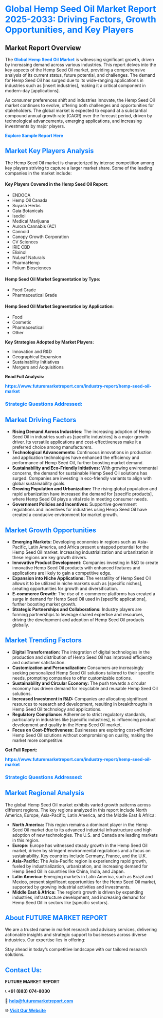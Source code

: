 <h1 style="color: #007BFF;">Global Hemp Seed Oil Market Report 2025-2033: Driving Factors, Growth Opportunities, and Key Players</h1>

<section id="overview">
<h2>Market Report Overview</h2>
<p>The <a href="https://www.futuremarketreport.com/industry-report/hemp-seed-oil-market" style="color: #007BFF; text-decoration: none;"><strong>Global Hemp Seed Oil Market</strong></a> is witnessing significant growth, driven by increasing demand across various industries. This report delves into the key aspects of the Hemp Seed Oil market, providing a comprehensive analysis of its current status, future potential, and challenges. The demand for Hemp Seed Oil has surged due to its wide-ranging applications in industries such as [insert industries], making it a critical component in modern-day [applications].</p>
<p>As consumer preferences shift and industries innovate, the Hemp Seed Oil market continues to evolve, offering both challenges and opportunities for stakeholders. The global market is expected to expand at a substantial compound annual growth rate (CAGR) over the forecast period, driven by technological advancements, emerging applications, and increasing investments by major players.</p>
</section>

<section id="overview">
<p><a href="https://www.futuremarketreport.com/request-sample/reportId=91650" style="color: #007BFF; text-decoration: none;"><strong>Explore Sample Report Here</strong></a></p>
</section>

<section id="key-players">
<h2 style="color: #007BFF;">Market Key Players Analysis</h2>
<p>The Hemp Seed Oil market is characterized by intense competition among key players striving to capture a larger market share. Some of the leading companies in the market include:</p>
<h4>Key Players Covered in the Hemp Seed Oil Report:</h4>
<ul><li>ENDOCA</li><li>Hemp Oil Canada</li><li>Suyash Herbs</li><li>Gaia Botanicals</li><li>Isodiol</li><li>Medical Marijuana</li><li>Aurora Cannabis (AC)</li><li>Cannoid</li><li>Canopy Growth Corporation</li><li>CV Sciences</li><li>IRIE CBD</li><li>Elixinol</li><li>NuLeaf Naturals</li><li>PharmaHemp</li><li>Folium Biosciences</li></ul>
<h4>Hemp Seed Oil Market Segmentation by Type:</h4>
<ul><li>Food Grade</li><li>Pharmaceutical Grade</li></ul>

<h4>Hemp Seed Oil Market Segmentation by Application:</h4>
<ul><li>Food</li><li>Cosmetic</li><li>Pharmaceutical</li><li>Other</li></ul>
<p><strong>Key Strategies Adopted by Market Players:</strong></p>
<ul>
<li>Innovation and R&D</li>
<li>Geographical Expansion</li>
<li>Sustainability Initiatives</li>
<li>Mergers and Acquisitions</li>
</ul>
</section>

<section>
<p><strong>Read Full Analysis: </strong></p><a href="https://www.futuremarketreport.com/industry-report/hemp-seed-oil-market" style="color: #007BFF; text-decoration: none;"><strong>https://www.futuremarketreport.com/industry-report/hemp-seed-oil-market</strong></a>
<h3 style="color: #007BFF;">Strategic Questions Addressed:</h3>
</section>

<section id="driving-factors">
<h2 style="color: #007BFF;">Market Driving Factors</h2>
<ul>
<li><strong>Rising Demand Across Industries:</strong> The increasing adoption of Hemp Seed Oil in industries such as [specific industries] is a major growth driver. Its versatile applications and cost-effectiveness make it a preferred choice among manufacturers.</li>
<li><strong>Technological Advancements:</strong> Continuous innovations in production and application technologies have enhanced the efficiency and performance of Hemp Seed Oil, further boosting market demand.</li>
<li><strong>Sustainability and Eco-Friendly Initiatives:</strong> With growing environmental concerns, the demand for sustainable Hemp Seed Oil solutions has surged. Companies are investing in eco-friendly variants to align with global sustainability goals.</li>
<li><strong>Growing Population and Urbanization:</strong> The rising global population and rapid urbanization have increased the demand for [specific products], where Hemp Seed Oil plays a vital role in meeting consumer needs.</li>
<li><strong>Government Policies and Incentives:</strong> Supportive government regulations and incentives for industries using Hemp Seed Oil have created a conducive environment for market growth.</li>
</ul>
</section>

<section id="growth-opportunities">
<h2 style="color: #007BFF;">Market Growth Opportunities</h2>
<ul>
<li><strong>Emerging Markets:</strong> Developing economies in regions such as Asia-Pacific, Latin America, and Africa present untapped potential for the Hemp Seed Oil market. Increasing industrialization and urbanization in these regions are key growth drivers.</li>
<li><strong>Innovative Product Development:</strong> Companies investing in R&D to create innovative Hemp Seed Oil products with enhanced features and applications are likely to gain a competitive edge.</li>
<li><strong>Expansion into Niche Applications:</strong> The versatility of Hemp Seed Oil allows it to be utilized in niche markets such as [specific niches], creating opportunities for growth and diversification.</li>
<li><strong>E-commerce Growth:</strong> The rise of e-commerce platforms has created a surge in demand for Hemp Seed Oil used in [specific applications], further boosting market growth.</li>
<li><strong>Strategic Partnerships and Collaborations:</strong> Industry players are forming partnerships to leverage shared expertise and resources, driving the development and adoption of Hemp Seed Oil products globally.</li>
</ul>
</section>

<section id="trending-factors">
<h2 style="color: #007BFF;">Market Trending Factors</h2>
<ul>
<li><strong>Digital Transformation:</strong> The integration of digital technologies in the production and distribution of Hemp Seed Oil has improved efficiency and customer satisfaction.</li>
<li><strong>Customization and Personalization:</strong> Consumers are increasingly seeking personalized Hemp Seed Oil solutions tailored to their specific needs, prompting companies to offer customizable options.</li>
<li><strong>Sustainability and Circular Economy:</strong> The push towards a circular economy has driven demand for recyclable and reusable Hemp Seed Oil solutions.</li>
<li><strong>Increased Investment in R&D:</strong> Companies are allocating significant resources to research and development, resulting in breakthroughs in Hemp Seed Oil technology and applications.</li>
<li><strong>Regulatory Compliance:</strong> Adherence to strict regulatory standards, particularly in industries like [specific industries], is influencing product development and quality in the Hemp Seed Oil market.</li>
<li><strong>Focus on Cost-Effectiveness:</strong> Businesses are exploring cost-efficient Hemp Seed Oil solutions without compromising on quality, making the market more competitive.</li>
</ul>
</section>

<section>
<p><strong>Get Full Report: </strong></p><a href="https://www.futuremarketreport.com/industry-report/hemp-seed-oil-market" style="color: #007BFF; text-decoration: none;"><strong>https://www.futuremarketreport.com/industry-report/hemp-seed-oil-market</strong></a>
<h3 style="color: #007BFF;">Strategic Questions Addressed:</h3>
</section>


<section id="regional-analysis">
<h2 style="color: #007BFF;">Market Regional Analysis</h2>
<p>The global Hemp Seed Oil market exhibits varied growth patterns across different regions. The key regions analyzed in this report include North America, Europe, Asia-Pacific, Latin America, and the Middle East & Africa:</p>
<ul>
<li><strong>North America:</strong> This region remains a dominant player in the Hemp Seed Oil market due to its advanced industrial infrastructure and high adoption of new technologies. The U.S. and Canada are leading markets in this region.</li>
<li><strong>Europe:</strong> Europe has witnessed steady growth in the Hemp Seed Oil market, driven by stringent environmental regulations and a focus on sustainability. Key countries include Germany, France, and the U.K.</li>
<li><strong>Asia-Pacific:</strong> The Asia-Pacific region is experiencing rapid growth, fueled by industrialization, urbanization, and increasing demand for Hemp Seed Oil in countries like China, India, and Japan.</li>
<li><strong>Latin America:</strong> Emerging markets in Latin America, such as Brazil and Mexico, present significant opportunities for the Hemp Seed Oil market, supported by growing industrial activities and investments.</li>
<li><strong>Middle East & Africa:</strong> The region’s growth is driven by expanding industries, infrastructure development, and increasing demand for Hemp Seed Oil in sectors like [specific sectors].</li>
</ul>
</section>

<footer>
<h2 style="color: #007BFF;">About FUTURE MARKET REPORT</h2>
<p>We are a trusted name in market research and advisory services, delivering actionable insights and strategic support to businesses across diverse industries. Our expertise lies in offering:</p>

<p>Stay ahead in today’s competitive landscape with our tailored research solutions.</p>

<h2 style="color: #007BFF;">Contact Us:</h2>
<p><strong>FUTURE MARKET REPORT</strong></p>
<p>📞 <strong>+91 (883) 074-8030</strong></p>
<p>📧 <strong><a href="mailto:help@futuremarketreport.com" style="color: #007BFF;">help@futuremarketreport.com</a></strong></p>
<p>🌐 <strong><a href="https://www.futuremarketreport.com/" style="color: #007BFF;">Visit Our Website</a></strong></p>
</footer>